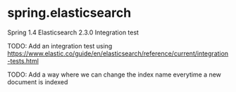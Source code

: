 # spring.elasticsearch
Spring 1.4 Elasticsearch 2.3.0 Integration test

TODO: Add an integration test using https://www.elastic.co/guide/en/elasticsearch/reference/current/integration-tests.html

TODO: Add a way where we can change the index name everytime a new document is indexed

